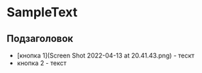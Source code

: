 # SampleText

## Подзаголовок 

- [кнопка 1](Screen Shot 2022-04-13 at 20.41.43.png) - тескт
- кнопка 2 - текст

